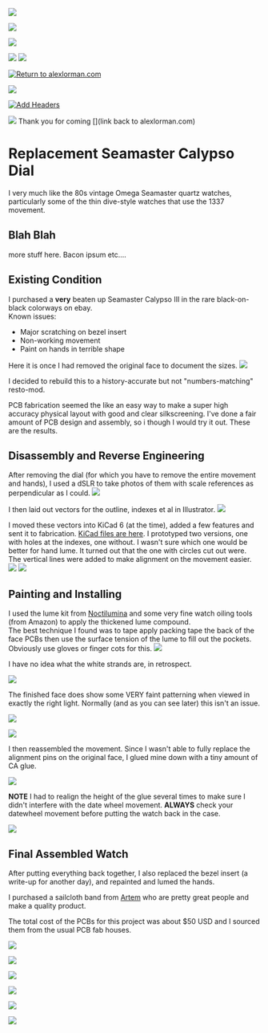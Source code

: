 [<img src="https://alorman-git-images.s3.amazonaws.com/contact-header.svg">](https://www.alexlorman.com/)


[](https://alorman-git-images.s3.amazonaws.com/Play.svg)


[<img src="https://alorman-git-images.s3.amazonaws.com/contact-header.svg">](https://www.alexlorman.com/)


[](https://alorman-git-images.s3.amazonaws.com/Play.svg)


[<img src="https://alorman-git-images.s3.amazonaws.com/contact-header.svg">](https://www.alexlorman.com/)


[](https://alorman-git-images.s3.amazonaws.com/Play.svg)


[<img src="https://alorman-git-images.s3.amazonaws.com/contact-header.svg">](https://www.alexlorman.com/)
![](https://alorman-git-images.s3.amazonaws.com/Play.svg)


  
 <a href="www.alexlorman.com">
  <img src="https://alorman-git-images.s3.amazonaws.com/Play.svg" alt="Return to alexlorman.com">
</a> 

![](https://alorman-git-images.s3.amazonaws.com/Play.svg)


  
[![Add Headers](https://github.com/alorman/dev-actions/actions/workflows/add-headers.yml/badge.svg)](https://github.com/alorman/dev-actions/actions/workflows/add-headers.yml)


  
![](seamaster-1.jpg)
Thank you for coming
[](link back to alexlorman.com)
# Replacement Seamaster Calypso Dial
I very much like the 80s vintage Omega Seamaster quartz watches, particularly some of the thin dive-style watches that use the 1337 movement. 

## Blah Blah
more stuff here. Bacon ipsum etc....


## Existing Condition
I purchased a __very__ beaten up Seamaster Calypso III in the rare black-on-black colorways on ebay.  
Known issues:  
- Major scratching on bezel insert
- Non-working movement
- Paint on hands in terrible shape

Here it is once I had removed the original face to document the sizes. 
![](img/seamaster-1.jpg)

I decided to rebuild this to a history-accurate but not "numbers-matching" resto-mod. 

PCB fabrication seemed the like an easy way to make a super high accuracy physical layout with good and clear silkscreening. I've done a fair amount of PCB design and assembly, so i though I would try it out. These are the results. 

## Disassembly and Reverse Engineering
After removing the dial (for which you have to remove the entire movement and hands), I used a dSLR to take photos of them with scale references as perpendicular as I could. 
![](img/seamaster-11.jpg)

I then laid out vectors for the outline, indexes et al in Illustrator. 
![](img/illustrator.PNG)

I moved these vectors into KiCad 6 (at the time), added a few features and sent it to fabrication.
[KiCad files are here](https://github.com/alorman/Seamaster-Face/tree/main/PCB). I prototyped two versions, one with holes at the indexes, one without. I wasn't sure which one would be better for hand lume. It turned out that the one with circles cut out were.  
The vertical lines were added to make alignment on the movement easier. 
![](img/seamaster-face-back.jpg) ![](img/seamaster-face-front.jpg)

## Painting and Installing
I used the lume kit from [Noctilumina](https://www.noctilumina.com/) and some very fine watch oiling tools (from Amazon) to apply the thickened lume compound.  
The best technique I found was to tape apply packing tape the back of the face PCBs then use the surface tension of the lume to fill out the pockets. Obviously use gloves or finger cots for this.
![](img/seamaster-2.jpg)

I have no idea what the white strands are, in retrospect.

![](img/seamaster-3.jpg)

The finished face does show some VERY faint patterning when viewed in exactly the right light. Normally (and as you can see later) this isn't an issue. 

![](img/seamaster-4.jpg)

![](img/seamaster-5.jpg)

I then reassembled the movement. Since I wasn't able to fully replace the alignment pins on the original face, I glued mine down with a tiny amount of CA glue. 

![](img/seamaster-6.jpg)

**NOTE** I had to realign the height of the glue several times to make sure I didn't interfere with the date wheel movement. **ALWAYS** check your datewheel movement before putting the watch back in the case. 

![](img/date-wheel-1.gif)

## Final Assembled Watch
After putting everything back together, I also replaced the bezel insert (a write-up for another day), and repainted and lumed the hands. 

I purchased a sailcloth band from [Artem](https://artemstraps.com/) who are pretty great people and make a quality product.

The total cost of the PCBs for this project was about $50 USD and I sourced them from the usual PCB fab houses.

![](img/seamsater-lume.jpg)

![](img/seamaster-7.jpg)

![](img/seamaster-10.jpg)



[<img src="https://alorman-git-images.s3.amazonaws.com/contact-header.svg">](https://www.alexlorman.com/)



[<img src="https://alorman-git-images.s3.amazonaws.com/contact-header.svg">](https://www.alexlorman.com/)



[<img src="https://alorman-git-images.s3.amazonaws.com/contact-header.svg">](https://www.alexlorman.com/)
